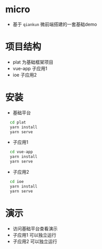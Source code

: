 # micro
- 基于 `qiankun` 微前端搭建的一套基础demo
# 项目结构
- plat 为基础框架项目
- vue-app 子应用1
- ioe 子应用2

# 安装
- 基础平台
```bash
  cd plat
  yarn install
  yarn serve
```

- 子应用1
```bash
  cd vue-app
  yarn install
  yarn serve
```

- 子应用2
```bash
  cd ioe
  yarn install
  yarn serve
```
# 演示
- 访问基础平台查看演示
- 子应用1 可以独立运行
- 子应用2 可以独立运行

